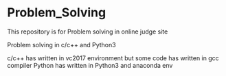 # Problem_Solving
This repository is for Problem solving in online judge site

Problem solving in c/c++ and Python3

c/c++ has written in  vc2017 environment but some code has written in gcc compiler
Python has written in Python3 and anaconda env
